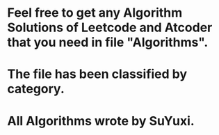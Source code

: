 # Feel free to get any Algorithm Solutions of Leetcode and Atcoder that you need in file "Algorithms".
# The file has been classified by category.
# All Algorithms wrote by SuYuxi.
